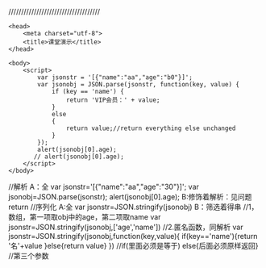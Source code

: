 ////////////////////////////////////
<!DOCTYPE html>
<html lang="zh-cn">

    <head>
        <meta charset="utf-8">
        <title>课堂演示</title>
    </head>

    <body>
        <script>
            var jsonstr = '[{"name":"aa","age":"b0"}]';
            var jsonobj = JSON.parse(jsonstr, function(key, value) {
                if (key == 'name') {
                    return 'VIP会员：' + value;
                } 
                else
                {
                    return value;//return everything else unchanged
                }
            });
            alert(jsonobj[0].age);
           // alert(jsonobj[0].age);
        </script>
    </body>

</html>

//解析
A：全
	   var jsonstr='[{"name":"aa","age":"30"}]';
           var jsonobj=JSON.parse(jsonstr);
           alert(jsonobj[0].age);
B:修饰着解析：见问题return
//序列化
A:全	
            var jsonstr=JSON.stringify(jsonobj)
B：筛选着得串
	//1，数组，第一项取obj中的age，第二项取name
	var jsonstr=JSON.stringify(jsonobj,['age','name'])
	//2.匿名函数，同解析
            var jsonstr=JSON.stringify(jsonobj,function(key,value){
            	if(key=='name'){return '名'+value
            	}else{return value}
            })
	//if(里面必须是等于)
	else{后面必须原样返回}
	//第三个参数

	
